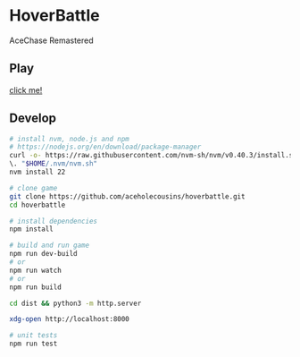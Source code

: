 # HoverBattle
AceChase Remastered

## Play

[click me!](https://aceholecousins.github.io/hoverbattle/)

## Develop

```sh
# install nvm, node.js and npm
# https://nodejs.org/en/download/package-manager
curl -o- https://raw.githubusercontent.com/nvm-sh/nvm/v0.40.3/install.sh | bash
\. "$HOME/.nvm/nvm.sh"
nvm install 22

# clone game
git clone https://github.com/aceholecousins/hoverbattle.git
cd hoverbattle

# install dependencies
npm install

# build and run game
npm run dev-build
# or
npm run watch
# or
npm run build

cd dist && python3 -m http.server

xdg-open http://localhost:8000

# unit tests
npm run test
```
